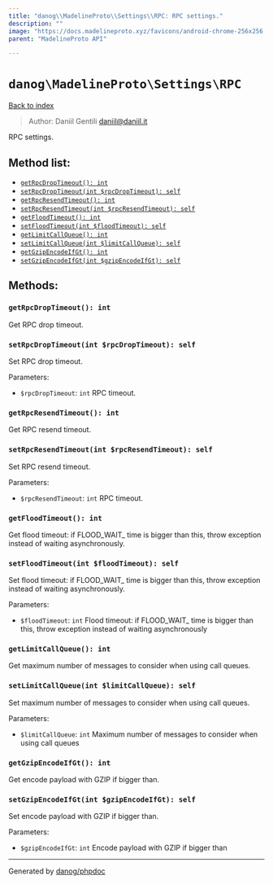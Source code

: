 ```yaml
---
title: "danog\\MadelineProto\\Settings\\RPC: RPC settings."
description: ""
image: "https://docs.madelineproto.xyz/favicons/android-chrome-256x256.png"
parent: "MadelineProto API"

---
```

# `danog\MadelineProto\Settings\RPC`
[Back to index](../../../index.html)

> Author: Daniil Gentili <daniil@daniil.it>  
  

RPC settings.  




## Method list:
* [`getRpcDropTimeout(): int`](#getrpcdroptimeout-int)
* [`setRpcDropTimeout(int $rpcDropTimeout): self`](#setrpcdroptimeoutint-rpcdroptimeout-self)
* [`getRpcResendTimeout(): int`](#getrpcresendtimeout-int)
* [`setRpcResendTimeout(int $rpcResendTimeout): self`](#setrpcresendtimeoutint-rpcresendtimeout-self)
* [`getFloodTimeout(): int`](#getfloodtimeout-int)
* [`setFloodTimeout(int $floodTimeout): self`](#setfloodtimeoutint-floodtimeout-self)
* [`getLimitCallQueue(): int`](#getlimitcallqueue-int)
* [`setLimitCallQueue(int $limitCallQueue): self`](#setlimitcallqueueint-limitcallqueue-self)
* [`getGzipEncodeIfGt(): int`](#getgzipencodeifgt-int)
* [`setGzipEncodeIfGt(int $gzipEncodeIfGt): self`](#setgzipencodeifgtint-gzipencodeifgt-self)

## Methods:
### `getRpcDropTimeout(): int`

Get RPC drop timeout.



### `setRpcDropTimeout(int $rpcDropTimeout): self`

Set RPC drop timeout.


Parameters:

* `$rpcDropTimeout`: `int` RPC timeout.  



### `getRpcResendTimeout(): int`

Get RPC resend timeout.



### `setRpcResendTimeout(int $rpcResendTimeout): self`

Set RPC resend timeout.


Parameters:

* `$rpcResendTimeout`: `int` RPC timeout.  



### `getFloodTimeout(): int`

Get flood timeout: if FLOOD_WAIT_ time is bigger than this, throw exception instead of waiting asynchronously.



### `setFloodTimeout(int $floodTimeout): self`

Set flood timeout: if FLOOD_WAIT_ time is bigger than this, throw exception instead of waiting asynchronously.


Parameters:

* `$floodTimeout`: `int` Flood timeout: if FLOOD_WAIT_ time is bigger than this, throw exception instead of waiting asynchronously  



### `getLimitCallQueue(): int`

Get maximum number of messages to consider when using call queues.



### `setLimitCallQueue(int $limitCallQueue): self`

Set maximum number of messages to consider when using call queues.


Parameters:

* `$limitCallQueue`: `int` Maximum number of messages to consider when using call queues  



### `getGzipEncodeIfGt(): int`

Get encode payload with GZIP if bigger than.



### `setGzipEncodeIfGt(int $gzipEncodeIfGt): self`

Set encode payload with GZIP if bigger than.


Parameters:

* `$gzipEncodeIfGt`: `int` Encode payload with GZIP if bigger than  



---
Generated by [danog/phpdoc](https://phpdoc.daniil.it)
